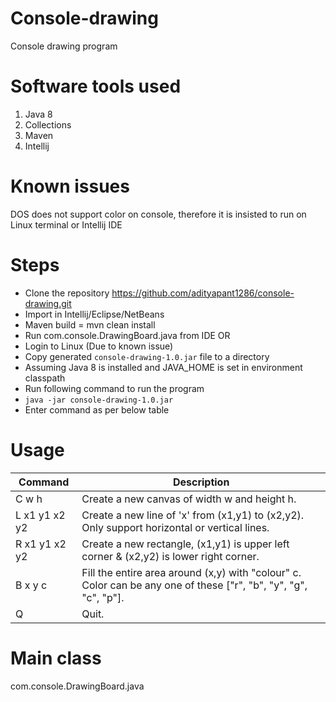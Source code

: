 # Console-drawing
Console drawing program

# Software tools used
1. Java 8
2. Collections
3. Maven
4. Intellij

# Known issues
DOS does not support color on console, therefore it is insisted to run on Linux terminal or Intellij IDE

# Steps
* Clone the repository https://github.com/adityapant1286/console-drawing.git
* Import in Intellij/Eclipse/NetBeans
* Maven build = mvn clean install
* Run com.console.DrawingBoard.java from IDE OR
* Login to Linux (Due to known issue)
* Copy generated `console-drawing-1.0.jar` file to a directory
* Assuming Java 8 is installed and JAVA_HOME is set in environment classpath
* Run following command to run the program
* `java -jar console-drawing-1.0.jar`
* Enter command as per below table


# Usage
  Command        | Description
  -------------  |---------------------------------------------
  C w h          | Create a new canvas of width w and height h.
  L x1 y1 x2 y2  | Create a new line of 'x' from (x1,y1) to (x2,y2). Only support horizontal or vertical lines.
  R x1 y1 x2 y2  | Create a new rectangle, (x1,y1) is upper left corner & (x2,y2) is lower right corner.
  B x y c        | Fill the entire area around (x,y) with "colour" c. Color can be any one of these ["r", "b", "y", "g", "c", "p"].
  Q              | Quit.

 # Main class
 com.console.DrawingBoard.java
